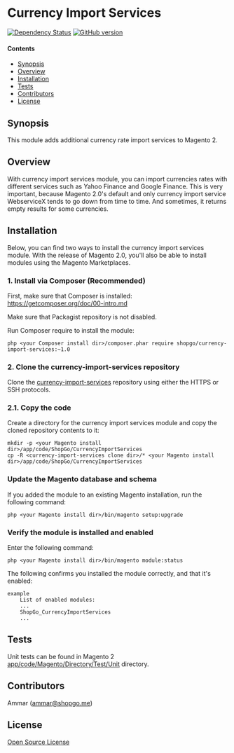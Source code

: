 Currency Import Services
========================

[![Dependency Status](https://www.versioneye.com/user/projects/56818d62eb4f470030000219/badge.svg)](https://www.versioneye.com/user/projects/56818d62eb4f470030000219)
[![GitHub version](https://img.shields.io/badge/version-1.0.0-blue.svg)](https://github.com/shopgo-magento2/currency-import-services/releases/tag/1.0.0)

#### Contents
*   <a href="#syn">Synopsis</a>
*   <a href="#over">Overview</a>
*   <a href="#install">Installation</a>
*   <a href="#tests">Tests</a>
*   <a href="#contrib">Contributors</a>
*   <a href="#lic">License</a>


<h2 id="syn">Synopsis</h2>

This module adds additional currency rate import services to Magento 2.

<h2 id="over">Overview</h2>

With currency import services module, you can import currencies rates with different services such as Yahoo Finance and Google Finance.
This is very important, because Magento 2.0's default and only currency import service WebserviceX tends to go down from time to time.
And sometimes, it returns empty results for some currencies.

<h2 id="install">Installation</h2>

Below, you can find two ways to install the currency import services module. With the release of Magento 2.0, you'll also be able to install modules using the Magento Marketplaces.

### 1. Install via Composer (Recommended)
First, make sure that Composer is installed: https://getcomposer.org/doc/00-intro.md

Make sure that Packagist repository is not disabled.

Run Composer require to install the module:

    php <your Composer install dir>/composer.phar require shopgo/currency-import-services:~1.0

### 2. Clone the currency-import-services repository
Clone the <a href="https://github.com/shopgo-magento2/currency-import-services" target="_blank">currency-import-services</a> repository using either the HTTPS or SSH protocols.

### 2.1. Copy the code
Create a directory for the currency import services module and copy the cloned repository contents to it:

    mkdir -p <your Magento install dir>/app/code/ShopGo/CurrencyImportServices
    cp -R <currency-import-services clone dir>/* <your Magento install dir>/app/code/ShopGo/CurrencyImportServices

### Update the Magento database and schema
If you added the module to an existing Magento installation, run the following command:

    php <your Magento install dir>/bin/magento setup:upgrade

### Verify the module is installed and enabled
Enter the following command:

    php <your Magento install dir>/bin/magento module:status

The following confirms you installed the module correctly, and that it's enabled:

    example
        List of enabled modules:
        ...
        ShopGo_CurrencyImportServices
        ...

<h2 id="tests">Tests</h2>

Unit tests can be found in Magento 2 [app/code/Magento/Directory/Test/Unit](https://github.com/magento/magento2/tree/2.0/app/code/Magento/Directory/Test/Unit) directory.

<h2 id="contrib">Contributors</h2>

Ammar (<ammar@shopgo.me>)

<h2 id="lic">License</h2>

[Open Source License](LICENSE.txt)
